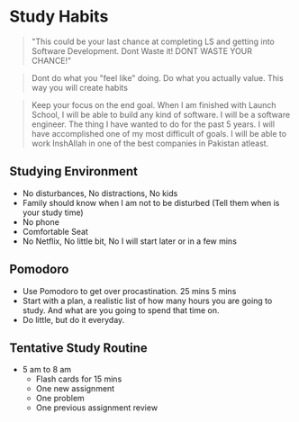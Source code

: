 # Study Habits

> "This could be your last chance at completing LS and getting into Software Development.
Dont Waste it! DONT WASTE YOUR CHANCE!"

> Dont do what you "feel like" doing. Do what you actually value. This way you will create habits

> Keep your focus on the end goal. When I am finished with Launch School, I will be able to build any kind of software. I will be a software engineer. The thing I have wanted to do for the past 5 years. I will have accomplished one of my most difficult of goals. I will be able to work InshAllah in one of the best companies in Pakistan atleast.

## Studying Environment

- No disturbances, No distractions, No kids
- Family should know when I am not to be disturbed (Tell them when is your study time)
- No phone
- Comfortable Seat
- No Netflix, No little bit, No I will start later or in a few mins

## Pomodoro

- Use Pomodoro to get over procastination. 25 mins 5 mins
- Start with a plan, a realistic list of how many hours you are going to study. And what are you going to spend that time on.
- Do little, but do it everyday.


## Tentative Study Routine

- 5 am to 8 am
  - Flash cards for 15 mins
  - One new assignment
  - One problem
  - One previous assignment review
